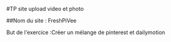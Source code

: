 #TP site upload video et photo

##Nom du site : FreshPiVee

But de l'exercice :Créer un mélange de pinterest et dailymotion